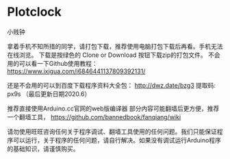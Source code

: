 # Plotclock
小贱钟

拿着手机不知所措的同学，请打包下载，推荐使用电脑打包下载后再看。手机无法在线浏览。 下载是按绿色的 Clone or Download 按钮下载zip的打包文件。 不会用的可以看一下Github使用教程： https://www.ixigua.com/i6846441137809392131/

还是不会用的可以到百度下载程序资料大全包： http://dwz.date/bzg3 提取码: px9s （最后更新日期2020.6）

推荐直接使用Arduino.cc官网的web版编译器 部分内容可能翻墙后更方便，推荐一个翻墙工具， https://github.com/bannedbook/fanqiang/wiki

请勿使用旺旺咨询任何关于程序调试、翻墙工具使用的任何问题。我们只能保证程序可以运行，关于程序的任何问题，请自行解决。如果没有调试运行Arduino程序的基础知识，请谨慎购买。
